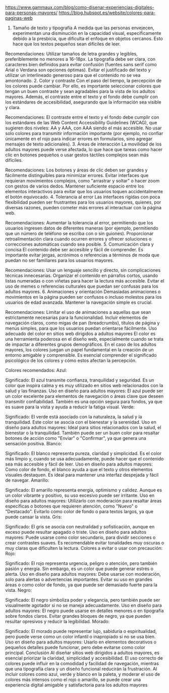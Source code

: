 https://www.gammaux.com/blog/como-disenar-experiencias-digitales-para-personas-mayores/
https://blog.hubspot.es/website/colores-para-paginas-web

1. Tamaño de texto y tipografía
A medida que las personas envejecen, experimentan una disminución en la capacidad visual, específicamente debido a la presbicia, que dificulta el enfoque en objetos cercanos. Esto hace que los textos pequeños sean difíciles de leer.

Recomendaciones:
Utilizar tamaños de letra grandes y legibles, preferiblemente no menores a 16-18px.
La tipografía debe ser clara, con caracteres bien definidos para evitar confusión (fuentes sans serif como Arial o Verdana son opciones óptimas).
Evitar el justificado del texto y utilizar un interlineado generoso para que el contenido no se vea amontonado.
2. Color y contraste
Con el paso del tiempo, la percepción de los colores puede cambiar. Por ello, es importante seleccionar colores que tengan un buen contraste y sean agradables para la vista de los adultos mayores. Además, el contraste entre el texto y el fondo debe cumplir con los estándares de accesibilidad, asegurando que la información sea visible y clara.

Recomendaciones:
El contraste entre el texto y el fondo debe cumplir con los estándares de las Web Content Accessibility Guidelines (WCAG), que sugieren dos niveles: AA y AAA, con AAA siendo el más accesible.
No usar solo colores para transmitir información importante (por ejemplo, no confiar únicamente en el rojo para indicar errores en formularios, sino agregar mensajes de texto adicionales).
3. Áreas de interacción
La movilidad de los adultos mayores puede verse afectada, lo que hace que tareas como hacer clic en botones pequeños o usar gestos táctiles complejos sean más difíciles.

Recomendaciones:
Los botones y áreas de clic deben ser grandes y fácilmente distinguibles para minimizar errores.
Evitar interfaces que requieran movimientos complejos, como "arrastrar y soltar" o hacer zoom con gestos de varios dedos.
Mantener suficiente espacio entre los elementos interactivos para evitar que los usuarios toquen accidentalmente el botón equivocado.
4. Tolerancia al error
Las interfaces rígidas con poca flexibilidad pueden ser frustrantes para los usuarios mayores, quienes, por diversas razones, pueden cometer más errores al interactuar con la página web.

Recomendaciones:
Aumentar la tolerancia al error, permitiendo que los usuarios ingresen datos de diferentes maneras (por ejemplo, permitiendo que un número de teléfono se escriba con o sin guiones).
Proporcionar retroalimentación clara cuando ocurren errores y ofrecer soluciones o correcciones automáticas cuando sea posible.
5. Comunicación clara y concisa
El contenido debe ser accesible y fácil de comprender. Es importante evitar jergas, acrónimos o referencias a términos de moda que puedan no ser familiares para los usuarios mayores.

Recomendaciones:
Usar un lenguaje sencillo y directo, sin complicaciones técnicas innecesarias.
Organizar el contenido en párrafos cortos, usando listas numeradas o con viñetas para hacer la lectura más accesible.
Evitar el uso de memes o referencias culturales que puedan ser confusas para los adultos mayores.
6. Animaciones y orientación
Demasiadas animaciones o movimientos en la página pueden ser confusos o incluso molestos para los usuarios de edad avanzada. Mantener la navegación simple es crucial.

Recomendaciones:
Limitar el uso de animaciones a aquellas que sean estrictamente necesarias para la funcionalidad.
Incluir elementos de navegación claros, como migas de pan (breadcrumbs), títulos de página y menús simples, para que los usuarios puedan orientarse fácilmente.
Uso adecuado del color en sitios web dirigidos a adultos mayores
El color es una herramienta poderosa en el diseño web, especialmente cuando se trata de impactar a diferentes grupos demográficos. En el caso de los adultos mayores, los colores juegan un papel fundamental en la creación de un entorno amigable y comprensible. Es esencial comprender el significado psicológico de los colores y cómo estos afectan la percepción.

Colores recomendados:
Azul:

Significado: El azul transmite confianza, tranquilidad y seguridad. Es un color que inspira calma y es muy utilizado en sitios web relacionados con la salud y las finanzas.
Uso en diseño para adultos mayores: El azul puede ser un color excelente para elementos de navegación o áreas clave que deseen transmitir confiabilidad. También es una opción segura para fondos, ya que es suave para la vista y ayuda a reducir la fatiga visual.
Verde:

Significado: El verde está asociado con la naturaleza, la salud y la tranquilidad. Este color se asocia con el bienestar y la serenidad.
Uso en diseño para adultos mayores: Ideal para sitios relacionados con la salud, el bienestar o la tranquilidad. También puede ser un buen color para resaltar botones de acción como "Enviar" o "Confirmar", ya que genera una sensación positiva.
Blanco:

Significado: El blanco representa pureza, claridad y simplicidad. Es el color más limpio y, cuando se usa adecuadamente, puede hacer que el contenido sea más accesible y fácil de leer.
Uso en diseño para adultos mayores: Como color de fondo, el blanco ayuda a que el texto y otros elementos visuales destaquen. Es ideal para mantener una interfaz despejada y fácil de navegar.
Amarillo:

Significado: El amarillo representa energía, optimismo y calidez. Aunque es un color vibrante y positivo, su uso excesivo puede ser irritante.
Uso en diseño para adultos mayores: Utilizarlo con moderación para resaltar áreas específicas o botones que requieren atención, como "Nuevo" o "Destacado". Evitarlo como color de fondo o para textos largos, ya que puede cansar la vista.
Gris:

Significado: El gris se asocia con neutralidad y sofisticación, aunque en exceso puede resultar apagado o triste.
Uso en diseño para adultos mayores: Puede usarse como color secundario, para dividir secciones o crear contrastes suaves. Es recomendable evitar tonalidades muy oscuras o muy claras que dificulten la lectura.
Colores a evitar o usar con precaución:
Rojo:

Significado: El rojo representa urgencia, peligro o atención, pero también pasión y energía. Sin embargo, es un color que puede generar estrés o alerta.
Uso en diseño para adultos mayores: Debe usarse con moderación, solo para alertas o advertencias importantes. Evitar su uso en grandes áreas o como color de fondo, ya que puede ser demasiado fuerte para la vista.
Negro:

Significado: El negro simboliza poder y elegancia, pero también puede ser visualmente agotador si no se maneja adecuadamente.
Uso en diseño para adultos mayores: El negro puede usarse en detalles menores o en tipografía sobre fondos claros. Evitar grandes bloques de negro, ya que pueden resultar opresivos y reducir la legibilidad.
Morado:

Significado: El morado puede representar lujo, sabiduría o espiritualidad, pero puede verse como un color infantil o inapropiado si no se usa bien.
Uso en diseño para adultos mayores: Usarlo en elementos decorativos o pequeños detalles puede funcionar, pero debe evitarse como color principal.
Conclusión
Al diseñar sitios web dirigidos a adultos mayores, es esencial priorizar la claridad, simplicidad y accesibilidad. El uso correcto de colores puede influir en la comodidad y facilidad de navegación, mientras que una tipografía clara y un diseño funcional reducirán la frustración. Al incluir colores como azul, verde y blanco en la paleta, y moderar el uso de colores más intensos como el rojo o amarillo, se puede crear una experiencia digital amigable y satisfactoria para los adultos mayores